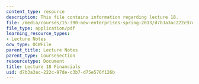 ```yaml
---
content_type: resource
description: This file contains information regarding lecture 18.
file: /media/courses/15-390-new-enterprises-spring-2013/d7b3a3ac222c97dec3b7d75e576f126b_MIT15_390S13_lec18.pdf
file_type: application/pdf
learning_resource_types:
- Lecture Notes
ocw_type: OCWFile
parent_title: Lecture Notes
parent_type: CourseSection
resourcetype: Document
title: Lecture 18 Financials
uid: d7b3a3ac-222c-97de-c3b7-d75e576f126b
---
```

